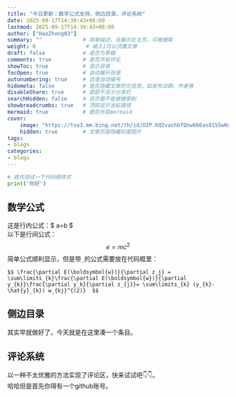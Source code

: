 ```yaml
---
title: "今日更新：数学公式支持、侧边目录、评论系统"
date: 2025-09-17T14:39:43+08:00
lastmod: 2025-09-17T14:39:43+08:00
author: ["HaoZhong03"]
summary: ""             # 简单描述，会展示在主页，可被搜索
weight: 0                # 输入1可以顶置文章
draft: false            # 是否为草稿
comments: true          # 是否开启评论
showToc: true           # 显示目录
TocOpen: true           # 自动展开目录
autonumbering: true     # 目录自动编号
hidemeta: false         # 是否隐藏文章的元信息，如发布日期、作者等
disableShare: true      # 底部不显示分享栏
searchHidden: false     # 该页面不能被搜索到
showbreadcrumbs: true   # 顶部显示当前路径
mermaid: true           # 是否开启mermaid
cover:
    image: "https://tse3.mm.bing.net/th/id/OIP.KQ2vashbTQnw666as8155wHaHa?r=0&rs=1&pid=ImgDetMain&o=7&rm=3"           # 封面图片
    hidden: true        # 文章页面隐藏封面图片
tags:
- blogs
categories:
- blogs
---
```


```python
# 首先测试一下代码框样式
print('你好')
```
<!--more-->
## 数学公式

这是行内公式：$ a=b $   
以下是行间公式：
$$ e=mc^2 $$
简单公式顺利显示，但是带`_`的公式需要放在代码框里：

`$$
\frac{\partial E(\boldsymbol{w})}{\partial z_j} = \sum\limits_{k}\frac{\partial E(\boldsymbol{w})}{\partial y_{k}}\frac{\partial y_k}{\partial z_{j}}= \sum\limits_{k} (y_{k}- \hat{y}_{k}) w_{kj}^{(2)} 
$$`

## 侧边目录

其实早就做好了，今天就是在这里凑一个条目。

## 评论系统

以一种不太优雅的方法实现了评论区，快来试试吧👇👇。  
哈哈但是首先你得有一个github账号。
